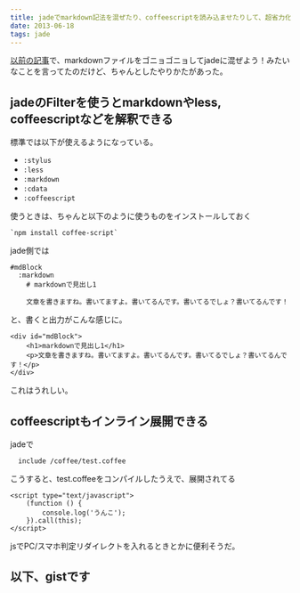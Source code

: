 ```yaml
---
title: jadeでmarkdown記法を混ぜたり、coffeescriptを読み込ませたりして、超省力化しよう
date: 2013-06-18
tags: jade
---
```



[以前の記事](http://jigoku-no.tumblr.com/post/50664376180/grunt-contrib-jade-markdown-htm)で、markdownファイルをゴニョゴニョしてjadeに混ぜよう！みたいなことを言ってたのだけど、ちゃんとしたやりかたがあった。


## jadeのFilterを使うとmarkdownやless, coffeescriptなどを解釈できる

標準では以下が使えるようになっている。

* `:stylus`
* `:less`
* `:markdown`
* `:cdata`
* `:coffeescript`


使うときは、ちゃんと以下のように使うものをインストールしておく

	`npm install coffee-script`
	

jade側では

	#mdBlock
      :markdown
        # markdownで見出し1

        文章を書きますね。書いてますよ。書いてるんです。書いてるでしょ？書いてるんです！
        
と、書くと出力がこんな感じに。

	<div id="mdBlock">
		<h1>markdownで見出し1</h1>
		<p>文章を書きますね。書いてますよ。書いてるんです。書いてるでしょ？書いてるんです！</p>
	</div>	

	
これはうれしい。

## coffeescriptもインライン展開できる

jadeで
	  
	  include /coffee/test.coffee
	  
こうすると、test.coffeeをコンパイルしたうえで、展開されてる

	<script type="text/javascript">
		(function () {
			console.log('うんこ');
		}).call(this);
	</script>


jsでPC/スマホ判定リダイレクトを入れるときとかに便利そうだ。




## 以下、gistです

<script src="https://gist.github.com/katapad/5805089.js"></script>

